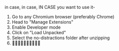 in case, in case, IN CASE you want to use it-
1. Go to any Chromium browser (preferably Chrome)
2. Head to "Manage Extensions"
3. Enable Developer mode
4. Click on "Load Unpacked"
5. Select the no-distractions folder after unzipping
6. 🥳🥳🥳🥳🥳🥳🥳🥳🥳🥳
